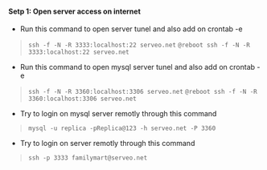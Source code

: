 #### Setp 1: Open server access on internet
- Run this command to open server tunel and also add on crontab -e
> `ssh -f -N -R 3333:localhost:22 serveo.net`
> `@reboot ssh -f -N -R 3333:localhost:22 serveo.net`

- Run this command to open mysql server tunel and also add on crontab -e
> `ssh -f -N -R 3360:localhost:3306 serveo.net`
> `@reboot ssh -f -N -R 3360:localhost:3306 serveo.net`


- Try to login on mysql server remotly through this command
>`mysql -u replica -pReplica@123 -h serveo.net -P 3360`

- Try to login on server remotly through this command
> `ssh -p 3333 familymart@serveo.net`
